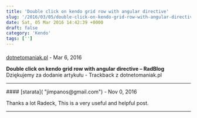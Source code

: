 ```yaml
---
title: 'Double click on kendo grid row with angular directive'
slug: '/2016/03/05/double-click-on-kendo-grid-row-with-angular-directive/'
date: Sat, 05 Mar 2016 14:42:39 +0000
draft: false
category: 'Kendo'
tags: ['']
---
```



#### 
[dotnetomaniak.pl](http://dotnetomaniak.pl/Double-click-on-kendo-grid-row-with-angular-directive-RadBlog "") - <time datetime="2016-03-05 15:43:53">Mar 6, 2016</time>

**Double click on kendo grid row with angular directive – RadBlog** Dziękujemy za dodanie artykułu - Trackback z dotnetomaniak.pl
<hr />
#### 
[starata]( "jimpanos@gmail.com") - <time datetime="2016-11-13 23:24:00">Nov 0, 2016</time>

Thanks a lot Radeck, This is a very useful and helpful post.
<hr />
